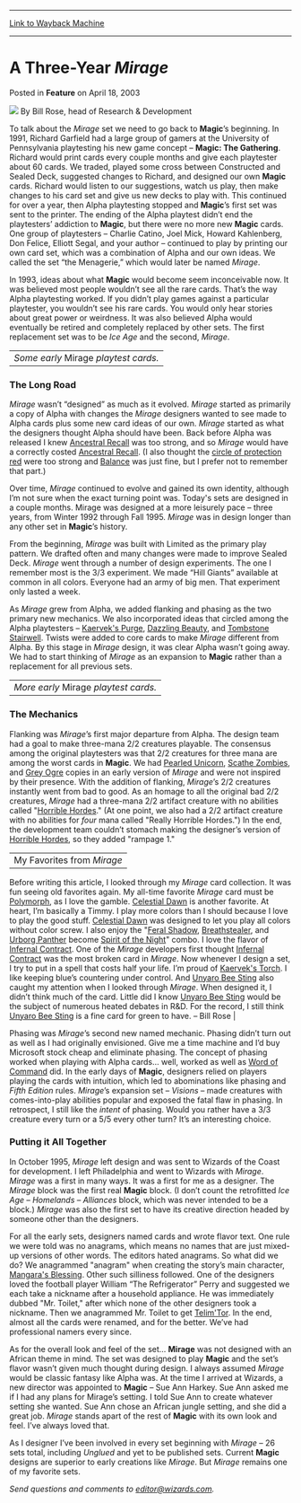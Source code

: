 
---
[Link to Wayback Machine](https://web.archive.org/web/20170508080351/http://magic.wizards.com/en/articles/archive/feature/three-year-mirage-2003-04-18)

[_metadata_:wayback_url]:- "http://magic.wizards.com/en/articles/archive/feature/three-year-mirage-2003-04-18"
[_metadata_:wayback_raw_url]:- "https://web.archive.org/web/20170508080351id_/http://magic.wizards.com/en/articles/archive/feature/three-year-mirage-2003-04-18"
[_metadata_:wayback_capture_timestamp]:- "2017-05-08 08:03:51+00:00"
[_metadata_:publish_date]:- "2003-04-18"
[_metadata_:description]:- "To talk about the Mirage set we need to go back to Magic’s beginning. In 1991, Richard Garfield had a large group of gamers at the University of Pennsylvania playtesting his new game concept – Magic: The Gathering. Richard would print cards every couple months and give each playtester about 60 cards. We traded, played some cross between Constructed and Sealed Deck, suggested changes to Richard, and designed our own Magic cards."
[_metadata_:generator]:- "Drupal 7 (http://drupal.org)"
---


A Three-Year *Mirage*
=====================



 Posted in **Feature**
 on April 18, 2003 






![](https://media.magic.wizards.com/styles/auth_small/public/generic-avatar-150_285.png)
By Bill Rose, head of Research & Development











To talk about the *Mirage* set we need to go back to **Magic**’s beginning. In 1991, Richard Garfield had a large group of gamers at the University of Pennsylvania playtesting his new game concept – **Magic: The Gathering**. Richard would print cards every couple months and give each playtester about 60 cards. We traded, played some cross between Constructed and Sealed Deck, suggested changes to Richard, and designed our own **Magic** cards. Richard would listen to our suggestions, watch us play, then make changes to his card set and give us new decks to play with. This continued for over a year, then Alpha playtesting stopped and **Magic**’s first set was sent to the printer. The ending of the Alpha playtest didn’t end the playtesters’ addiction to **Magic**, but there were no more new **Magic** cards. One group of playtesters – Charlie Catino, Joel Mick, Howard Kahlenberg, Don Felice, Elliott Segal, and your author – continued to play by printing our own card set, which was a combination of Alpha and our own ideas. We called the set “the Menagerie,” which would later be named *Mirage*.

In 1993, ideas about what **Magic** would become seem inconceivable now. It was believed most people wouldn’t see all the rare cards. That’s the way Alpha playtesting worked. If you didn’t play games against a particular playtester, you wouldn’t see his rare cards. You would only hear stories about great power or weirdness. It was also believed Alpha would eventually be retired and completely replaced by other sets. The first replacement set was to be *Ice Age* and the second, *Mirage*.



|  |
| --- |
| *Some early* Mirage *playtest cards.* |

### The Long Road

*Mirage* wasn’t “designed” as much as it evolved. *Mirage* started as primarily a copy of Alpha with changes the *Mirage* designers wanted to see made to Alpha cards plus some new card ideas of our own. *Mirage* started as what the designers thought Alpha should have been. Back before Alpha was released I knew [Ancestral Recall](http://gatherer.wizards.com/Pages/Card/Details.aspx?name=Ancestral+Recall) was too strong, and so *Mirage* would have a correctly costed [Ancestral Recall](http://gatherer.wizards.com/Pages/Card/Details.aspx?name=Ancestral+Recall). (I also thought the [circle of protection red](http://gatherer.wizards.com/Pages/Card/Details.aspx?&name=circle%2Bof%2Bprotection%2Bred) were too strong and [Balance](http://gatherer.wizards.com/Pages/Card/Details.aspx?name=Balance) was just fine, but I prefer not to remember that part.)

Over time, *Mirage* continued to evolve and gained its own identity, although I’m not sure when the exact turning point was. Today's sets are designed in a couple months. Mirage was designed at a more leisurely pace – three years, from Winter 1992 through Fall 1995. *Mirage* was in design longer than any other set in **Magic**’s history.

From the beginning, *Mirage* was built with Limited as the primary play pattern. We drafted often and many changes were made to improve Sealed Deck. *Mirage* went through a number of design experiments. The one I remember most is the 3/3 experiment. We made “Hill Giants” available at common in all colors. Everyone had an army of big men. That experiment only lasted a week.

As *Mirage* grew from Alpha, we added flanking and phasing as the two primary new mechanics. We also incorporated ideas that circled among the Alpha playtesters – [Kaervek's Purge](http://gatherer.wizards.com/Pages/Card/Details.aspx?&name=Kaervek%2527s%2BPurge), [Dazzling Beauty](http://gatherer.wizards.com/Pages/Card/Details.aspx?&name=Dazzling%2BBeauty), and [Tombstone Stairwell](http://gatherer.wizards.com/Pages/Card/Details.aspx?&name=Tombstone%2BStairwell). Twists were added to core cards to make *Mirage* different from Alpha. By this stage in *Mirage* design, it was clear Alpha wasn’t going away. We had to start thinking of *Mirage* as an expansion to **Magic** rather than a replacement for all previous sets.



|  |
| --- |
| *More early* Mirage *playtest cards.* |

### The Mechanics

Flanking was *Mirage*’s first major departure from Alpha. The design team had a goal to make three-mana 2/2 creatures playable. The consensus among the original playtesters was that 2/2 creatures for three mana are among the worst cards in **Magic**. We had [Pearled Unicorn](http://gatherer.wizards.com/Pages/Card/Details.aspx?name=Pearled+Unicorn), [Scathe Zombies](http://gatherer.wizards.com/Pages/Card/Details.aspx?name=Scathe+Zombies), and [Grey Ogre](http://gatherer.wizards.com/Pages/Card/Details.aspx?name=Grey+Ogre) copies in an early version of *Mirage* and were not inspired by their presence. With the addition of flanking, *Mirage*’s 2/2 creatures instantly went from bad to good. As an homage to all the original bad 2/2 creatures, *Mirage* had a three-mana 2/2 artifact creature with no abilities called "[Horrible Hordes](http://gatherer.wizards.com/Pages/Card/Details.aspx?name=Horrible+Hordes)." (At one point, we also had a 2/2 artifact creature with no abilities for *four* mana called "Really Horrible Hordes.") In the end, the development team couldn’t stomach making the designer’s version of [Horrible Hordes](http://gatherer.wizards.com/Pages/Card/Details.aspx?name=Horrible+Hordes), so they added "rampage 1."



|  |
| --- |
| My Favorites from *Mirage*
Before writing this article, I looked through my *Mirage* card collection. It was fun seeing old favorites again. My all-time favorite *Mirage* card must be [Polymorph](http://gatherer.wizards.com/Pages/Card/Details.aspx?name=Polymorph), as I love the gamble. [Celestial Dawn](http://gatherer.wizards.com/Pages/Card/Details.aspx?name=Celestial+Dawn) is another favorite. At heart, I’m basically a Timmy. I play more colors than I should because I love to play the good stuff. [Celestial Dawn](http://gatherer.wizards.com/Pages/Card/Details.aspx?name=Celestial+Dawn) was designed to let you play all colors without color screw. I also enjoy the "[Feral Shadow](http://gatherer.wizards.com/Pages/Card/Details.aspx?name=Feral+Shadow), [Breathstealer](http://gatherer.wizards.com/Pages/Card/Details.aspx?name=Breathstealer), and [Urborg Panther](http://gatherer.wizards.com/Pages/Card/Details.aspx?name=Urborg+Panther) become [Spirit of the Night](http://gatherer.wizards.com/Pages/Card/Details.aspx?name=Spirit+of+the+Night)" combo. I love the flavor of [Infernal Contract](http://gatherer.wizards.com/Pages/Card/Details.aspx?name=Infernal+Contract). One of the *Mirage* developers first thought [Infernal Contract](http://gatherer.wizards.com/Pages/Card/Details.aspx?name=Infernal+Contract) was the most broken card in *Mirage*. Now whenever I design a set, I try to put in a  spell that costs half your life. I’m proud of [Kaervek's Torch](http://gatherer.wizards.com/Pages/Card/Details.aspx?name=Kaervek%27s+Torch). I like keeping blue’s countering under control. And [Unyaro Bee Sting](http://gatherer.wizards.com/Pages/Card/Details.aspx?name=Unyaro+Bee+Sting) also caught my attention when I looked through *Mirage*. When designed it, I didn’t think much of the card. Little did I know [Unyaro Bee Sting](http://gatherer.wizards.com/Pages/Card/Details.aspx?name=Unyaro+Bee+Sting) would be the subject of numerous heated debates in R&D. For the record, I still think [Unyaro Bee Sting](http://gatherer.wizards.com/Pages/Card/Details.aspx?name=Unyaro+Bee+Sting) is a fine card for green to have.
– Bill Rose |

Phasing was *Mirage*’s second new named mechanic. Phasing didn’t turn out as well as I had originally envisioned. Give me a time machine and I’d buy Microsoft stock cheap and eliminate phasing. The concept of phasing worked when playing with Alpha cards… well, worked as well as [Word of Command](http://gatherer.wizards.com/Pages/Card/Details.aspx?name=Word+of+Command) did. In the early days of **Magic**, designers relied on players playing the cards with intuition, which led to abominations like phasing and *Fifth Edition* rules. *Mirage*’s expansion set – *Visions* – made creatures with comes-into-play abilities popular and exposed the fatal flaw in phasing. In retrospect, I still like the *intent* of phasing. Would you rather have a 3/3 creature every turn or a 5/5 every other turn? It’s an interesting choice.

### Putting it All Together

In October 1995, *Mirage* left design and was sent to Wizards of the Coast for development. I left Philadelphia and went to Wizards with *Mirage*. *Mirage* was a first in many ways. It was a first for me as a designer. The *Mirage* block was the first real **Magic** block. (I don’t count the retrofitted *Ice Age – Homelands – Alliances* block, which was never intended to be a block.) *Mirage* was also the first set to have its creative direction headed by someone other than the designers.

For all the early sets, designers named cards and wrote flavor text. One rule we were told was no anagrams, which means no names that are just mixed-up versions of other words. The editors hated anagrams. So what did we do? We anagrammed "anagram" when creating the story’s main character, [Mangara's Blessing](http://gatherer.wizards.com/Pages/Card/Details.aspx?&name=Mangara%2527s%2BBlessing). Other such silliness followed. One of the designers loved the football player William “The Refrigerator” Perry and suggested we each take a nickname after a household appliance. He was immediately dubbed "Mr. Toilet," after which none of the other designers took a nickname. Then we anagrammed Mr. Toilet to get [Telim'Tor](http://gatherer.wizards.com/Pages/Card/Details.aspx?name=Telim%27Tor). In the end, almost all the cards were renamed, and for the better. We’ve had professional namers every since.

As for the overall look and feel of the set… **Mirage** was not designed with an African theme in mind. The set was designed to play **Magic** and the set’s flavor wasn’t given much thought during design. I always assumed *Mirage* would be classic fantasy like Alpha was. At the time I arrived at Wizards, a new director was appointed to **Magic** – Sue Ann Harkey. Sue Ann asked me if I had any plans for Mirage’s setting. I told Sue Ann to create whatever setting she wanted. Sue Ann chose an African jungle setting, and she did a great job. *Mirage* stands apart of the rest of **Magic** with its own look and feel. I’ve always loved that.

As I designer I’ve been involved in every set beginning with *Mirage* – 26 sets total, including *Unglued* and yet to be published sets. Current **Magic** designs are superior to early creations like *Mirage*. But *Mirage* remains one of my favorite sets. 

*Send questions and comments to editor@wizards.com.*





